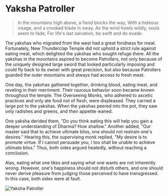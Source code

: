 # Yaksha Patroller

> In the mountains high above, a fiend blocks the way,
> With a hideous visage, and a crooked blade in sway.
> As the wind howls wildly, souls seem to fade,
> For life's last salvation, be swift and do evade.

The yakshas who migrated from the west had a great fondness for meat.
Fortunately, New Thunderclap Temple did not uphold a strict rule against
eating meat, which delighted the yakshas who sought refuge there.
All the yakshas in the mountains aspired to become Patrollers, not only
because of the uniquely designed large sword that looked particularly
imposing and could fly back to its owner with great precision, but also
because Patrollers guarded the outer mountains and always had access to
fresh meat.

One day, the yakshas gathered together, drinking blood, eating meat, and
reveling in their merriment. Their raucous behavior soon became known
throughout the temple. The Overseeing Monks, who adhered to ascetic
practices and only ate food not of flesh, were displeased. They carried a
large pot to the yakshas. When the yakshas peered into the pot, they saw
only radishes and greens, and their appetite waned.

One yaksha derided them, "Do you think eating this will help you gain a
deeper understanding of Dharma? How shallow." Another added, "Our
master said that to achieve ultimate bliss, one should not restrain one's
desires." Hearing this, the supervising monk replied, "My desire is to
promote virtue. If I cannot persuade you, I too shall be unable to achieve
ultimate bliss." Thus, both sides argued heatedly, without reaching a
conclusion.

Alas, eating what one likes and saying what one wants are not inherently
wrong. However, one's happiness should not disturb others, and one
should never derive pleasure from judging those perceived to have
transgressed. In this case, both sides were at fault.

![Yaksha Patroller](/image-20240827003834288.png)